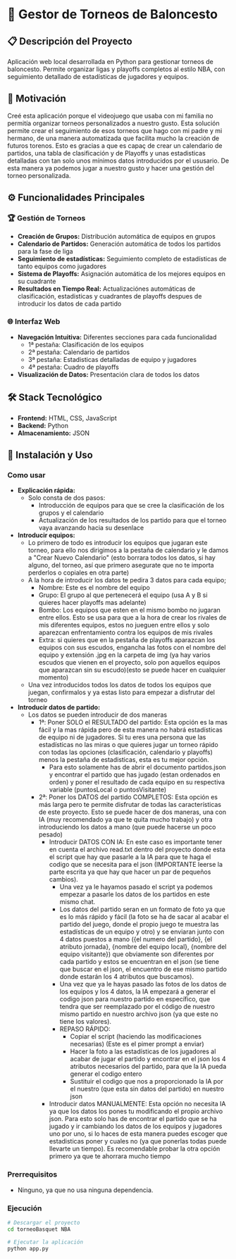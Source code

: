 # 🏀 Gestor de Torneos de Baloncesto

## 📋 Descripción del Proyecto

Aplicación web local desarrollada en Python para gestionar torneos de baloncesto. Permite organizar ligas y playoffs completos al estilo NBA, con seguimiento detallado de estadísticas de jugadores y equipos.

## 🎯 Motivación

Creé esta aplicación porque el videojuego que usaba con mi familia no permitía organizar torneos personalizados a nuestro gusto. Esta solución permite crear el seguimiento de esos torneos que hago con mi padre y mi hermano, de una manera automatizada que facilita mucho la creación de futuros torenos. Esto es gracias a que es capaç de crear un calendario de partidos, una tabla de clasificación y de Playoffs y unas estadisticas detalladas con tan solo unos mínimos datos introducidos por el ususario. De esta manera ya podemos jugar a nuestro gusto y hacer una gestión del torneo personalizada.

## ⚙️ Funcionalidades Principales

### 🏆 Gestión de Torneos
- **Creación de Grupos:** Distribución automática de equipos en grupos
- **Calendario de Partidos:** Generación automática de todos los partidos para la fase de liga
- **Seguimiento de estadísticas:** Seguimiento completo de estadísticas de tanto equipos como jugadores
- **Sistema de Playoffs:** Asignación automática de los mejores equipos en su cuadrante
- **Resultados en Tiempo Real:** Actualizaciónes automáticas de clasificación, estadisticas y cuadrantes de playoffs despues de introducir los datos de cada partido
  
### 🌐 Interfaz Web
- **Navegación Intuitiva:** Diferentes secciones para cada funcionalidad
    - 1ª pestaña: Clasificación de los equipos
    - 2ª pestaña: Calendario de partidos
    - 3ª pestaña: Estadisticas detalladas de equipo y jugadores
    - 4ª pestaña: Cuadro de playoffs
- **Visualización de Datos:** Presentación clara de todos los datos

## 🛠 Stack Tecnológico
- **Frontend:** HTML, CSS, JavaScript
- **Backend:** Python
- **Almacenamiento:** JSON

## 🚀 Instalación y Uso

### Como usar
- **Explicación rápida:**
  - Solo consta de dos pasos:
    - Introducción de equipos para que se cree la clasificación de los grupos y el calendario
    - Actualización de los resultados de los partido para que el torneo vaya avanzando hacia su desenlace
- **Introducir equipos:**
  - Lo primero de todo es introducir los equipos que jugaran este torneo, para ello nos dirigimos a la pestaña de calendario y le damos a "Crear Nuevo Calendario" (esto borrara todos los datos, si hay alguno, del torneo, así que primero asegurate que no te importa perderlos o copiales en otra parte)
  - A la hora de introducir los datos te pedira 3 datos para cada equipo;
    - Nombre: Este es el nombre del equipo
    - Grupo: El grupo al que pertenecerá el equipo (usa A y B si quieres hacer playoffs mas adelante)
    - Bombo: Los equipos que esten en el mismo bombo no jugaran entre ellos. Esto se usa para que a la hora de crear los rivales de mis diferentes equipos, estos no jueguen entre ellos y solo aparezcan enfrentamiento contra los equipos de mis rivales
    - Extra: si quieres que en la pestaña de playoffs aparazcan los equipos con sus escudos, engancha las fotos con el nombre del equipo y extensión .jpg en la carpeta de img (ya hay varios escudos que vienen en el proyecto, solo pon aquellos equipos que aparazcan sin su escudo)(esto se puede hacer en cualquier momento)
  - Una vez introducidos todos los datos de todos los equipos que juegan, confirmalos y ya estas listo para empezar a disfrutar del torneo
- **Introducir datos de partido:**
  - Los datos se pueden introducir de dos maneras
    - 1ª: Poner SOLO el RESULTADO del partido: Esta opción es la mas fácil y la mas rápida pero de esta manera no habrá estadísticas de equipo ni de jugadores. Si tu eres una persona que las estadísticas no las miras o que quieres jugar un torneo rápido con todas las opciones (clasificación, calendario y playoffs) menos la pestaña de estadisticas, esta es tu mejor opción.
      - Para esto solamente has de abrir el documento partidos.json y encontrar el partido que has jugado (estan ordenados en orden) y poner el resultado de cada equipo en su respectiva variable (puntosLocal o puntosVisitante)
    - 2ª: Poner los DATOS del partido COMPLETOS: Esta opción es más larga pero te permite disfrutar de todas las características de este proyecto. Esto se puede hacer de dos maneras, una con IA (muy recomendado ya que te quita mucho trabajo) y otra introduciendo los datos a mano (que puede hacerse un poco pesado)
      - Introducir DATOS CON IA: En este caso es importante tener en cuenta el archivo read.txt dentro del proyecto donde esta el script que hay que pasarle a la IA para que te haga el codigo que se necesita para el json (IMPORTANTE leerse la parte escrita ya que hay que hacer un par de pequeños cambios).
        - Una vez ya le hayamos pasado el script ya podemos empezar a pasarle los datos de los partidos en este mismo chat.
        - Los datos del partido seran en un formato de foto ya que es lo más rápido y fácil (la foto se ha de sacar al acabar el partido del juego, donde el propio juego te muestra las estadísticas de un equipo y otro) y se enviaran junto con 4 datos puestos a mano ({el numero del partido}, {el atributo jornada}, {nombre del equipo local}, {nombre del equipo visitante}) que obviamente son diferentes por cada partido y estos se encuentran en el json (se tiene que buscar en el json, el encuentro de ese mismo partido donde estarán los 4 atributos que buscamos).
        - Una vez que ya le hayas pasado las fotos de los datos de los equipos y los 4 datos, la IA empezará a generar el codigo json para nuestro partido en específico, que tendra que ser reemplazado por el código de nuestro mismo partido en nuestro archivo json (ya que este no tiene los valores).
        - REPASO RÁPIDO:
          - Copiar el script (haciendo las modificaciones necesarias) (Este es el pimer prompt a enviar)
          - Hacer la foto a las estadísticas de los jugadores al acabar de jugar el partido y encontrar en el json los 4 atributos necesarios del partido, para que la IA pueda generar el codigo entero
          - Sustituir el codigo que nos a proporcionado la IA por el nuestro (que esta sin datos del partido) en nuestro json
      - Introducir datos MANUALMENTE: Esta opción no necesita IA ya que los datos los pones tu modificando el propio archivo json. Para esto solo has de encontrar el partido que se ha jugado y ir cambiando los datos de los equipos y jugadores uno por uno, si lo haces de esta manera puedes escoger que estadisticas poner y cuales no (ya que ponerlas todas puede llevarte un tiempo). Es recomendable probar la otra opción primero ya que te ahorrara mucho tiempo

### Prerrequisitos
- Ninguno, ya que no usa ninguna dependencia.

### Ejecución
```bash
# Descargar el proyecto
cd torneoBasquet NBA

# Ejecutar la aplicación
python app.py

